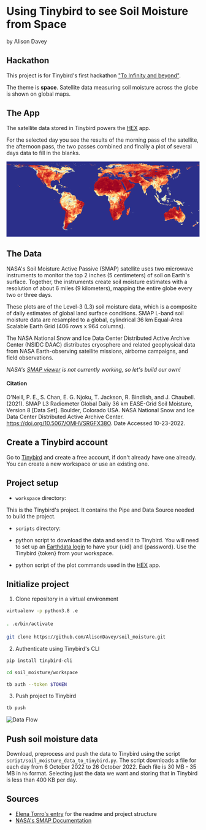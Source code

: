 # Using Tinybird to see Soil Moisture from Space

by Alison Davey

## Hackathon

This project is for Tinybird's first hackathon ["To Infinity and beyond"](https://www.tinybird.co/events/tinybird-hackathon).

The theme is **space**. Satellite data measuring soil moisture across the globe is shown on global maps.

## The App

The satellite data stored in Tinybird powers the [HEX](https://app.hex.tech/138d7e08-1b21-474f-a78c-baee6d4bfc2a/app/8b9f85a8-3841-4162-9471-ede3ae685576/latest) app.

For the selected day you see the results of the morning pass of the satellite, the afternoon pass, the two passes combined and finally a plot of several days data to fill in the blanks.

![Data Flow](images/global_5_days.png)

## The Data

NASA's Soil Moisture Active Passive (SMAP) satellite uses two microwave instruments to monitor the top 2 inches (5 centimeters) of soil on Earth's surface. Together, the instruments create soil moisture estimates with a resolution of about 6 miles (9 kilometers), mapping the entire globe every two or three days.

These plots are of the Level-3 (L3) soil moisture data, which is a composite of daily estimates of global land surface conditions. SMAP L-band soil moisture data are resampled to a global, cylindrical 36 km Equal-Area Scalable Earth Grid (406 rows x 964 columns). 

The NASA National Snow and Ice Data Center Distributed Active Archive Center (NSIDC DAAC) distributes cryosphere and related geophysical data from NASA Earth-observing satellite missions, airborne campaigns, and field observations. 

_NASA's [SMAP viewer](https://smap.jpl.nasa.gov/map/) is not currently working, so let's build our own!_

#### Citation

O'Neill, P. E., S. Chan, E. G. Njoku, T. Jackson, R. Bindlish, and J. Chaubell. (2021). SMAP L3 Radiometer Global Daily 36 km EASE-Grid Soil Moisture, Version 8 [Data Set]. Boulder, Colorado USA. NASA National Snow and Ice Data Center Distributed Active Archive Center. https://doi.org/10.5067/OMHVSRGFX38O. Date Accessed 10-23-2022.

## Create a Tinybird account

Go to [Tinybird](https://www.tinybird.co/) and create a free account, if don't already have one already. You can create a new workspace or use an existing one.

## Project setup

* `workspace` directory:

This is the Tinybird's project. It contains the Pipe and Data Source needed to build the project.

* `scripts` directory:

- python script to download the data and send it to Tinybird. You will need to set up an [Earthdata login](https://urs.earthdata.nasa.gov/oauth/authorize) to have your {uid} and {password}. Use the Tinybird {token} from your workspace.

- python script of the plot commands used in the [HEX](https://app.hex.tech/138d7e08-1b21-474f-a78c-baee6d4bfc2a/app/8b9f85a8-3841-4162-9471-ede3ae685576/latest)  app.

## Initialize project

1. Clone repository in a virtual environment

```sh
virtualenv -p python3.8 .e

. .e/bin/activate

git clone https://github.com/AlisonDavey/soil_moisture.git
```

2. Authenticate using Tinybird's CLI

```sh
pip install tinybird-cli
```

```sh
cd soil_moisture/workspace
```

```sh
tb auth --token $TOKEN
```

3. Push project to Tinybird

```sh
tb push
```

![Data Flow](images/dataflow.png)

## Push soil moisture data

Download, preprocess and push the data to Tinybird using the script `script/soil_moisture_data_to_tinybird.py`. The script downloads a file for each day from 6 October 2022 to 26 October 2022. Each file is 30 MB - 35 MB in `h5` format. Selecting just the data we want and storing that in Tinybird is less than 400 KB per day.  

## Sources

* [Elena Torro's entry](https://github.com/elenatorro/asteroids-k-means-clustering) for the readme and project structure
* [NASA's SMAP Documentation](https://nsidc.org/data/spl3smp/versions/8)
